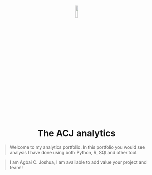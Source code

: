 <center><h1><img src="logo.png" width="10%" style="display:inline"><br> The ACJ analytics</h1> </center>

>Welcome to my analytics portfolio. In this portfolio you would see analysis I have done using both Python, R, SQLand other tool.

> I am Agbai C. Joshua, I am available to add value your project and team!!